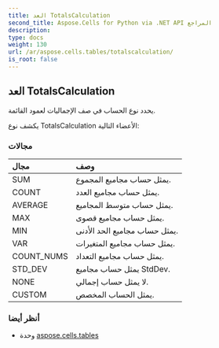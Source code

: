 ```yaml
---
title: العد TotalsCalculation
second_title: Aspose.Cells for Python via .NET API المراجع
description:
type: docs
weight: 130
url: /ar/aspose.cells.tables/totalscalculation/
is_root: false
---
```

##  العد TotalsCalculation
يحدد نوع الحساب في صف الإجماليات لعمود القائمة.



يكشف نوع TotalsCalculation الأعضاء التالية:

###  مجالات
| مجال| وصف|
| :- | :- |
| SUM | يمثل حساب مجاميع المجموع.|
| COUNT | يمثل حساب مجاميع العدد.|
| AVERAGE |يمثل حساب متوسط المجاميع.|
| MAX | يمثل حساب مجاميع قصوى.|
| MIN | يمثل حساب مجاميع الحد الأدنى.|
| VAR | يمثل حساب مجاميع المتغيرات.|
| COUNT_NUMS | يمثل حساب مجاميع التعداد.|
| STD_DEV | يمثل حساب مجاميع StdDev.|
| NONE | لا يمثل حساب إجمالي.|
| CUSTOM | يمثل الحساب المخصص.|



###  أنظر أيضا
* وحدة [aspose.cells.tables](..)

